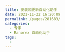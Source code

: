 ```yaml
---
title: 安装和更新自动化助手
date: 2021-11-22 16:20:09
permalink: /pages/281683/
categories:
  - 专家
  - Ranorex 自动化助手
tags:
  - 
---
```

